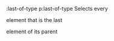 :last-of-type
    p:last-of-type
    Selects every <p> element that is the last <p> element of its parent
